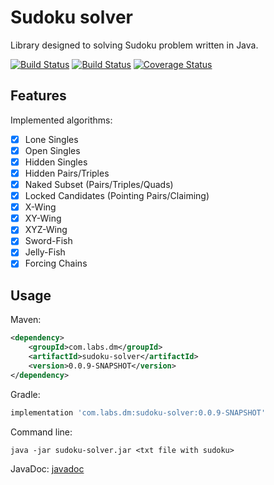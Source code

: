 # Sudoku solver

Library designed to solving Sudoku problem written in Java.

[![Build Status](https://travis-ci.org/danielmroczka/sudoku-solver.png?branch=master)](https://travis-ci.org/danielmroczka/sudoku-solver)
[![Build Status](https://dl.circleci.com/status-badge/img/gh/danielmroczka/sudoku-solver/tree/develop.svg?style=svg)](https://circleci.com/gh/danielmroczka/sudoku-solver)
[![Coverage Status](https://coveralls.io/repos/github/danielmroczka/sudoku-solver/badge.svg?branch=master)](https://coveralls.io/github/danielmroczka/sudoku-solver?branch=master)

## Features

Implemented algorithms:

- [x]  Lone Singles
- [x]  Open Singles
- [x]  Hidden Singles
- [x]  Hidden Pairs/Triples
- [x]  Naked Subset (Pairs/Triples/Quads)
- [x]  Locked Candidates (Pointing Pairs/Claiming)
- [x]  X-Wing
- [x]  XY-Wing
- [x]  XYZ-Wing
- [x]  Sword-Fish
- [x]  Jelly-Fish
- [x]  Forcing Chains
 
## Usage

Maven:

```xml
<dependency>
    <groupId>com.labs.dm</groupId>
    <artifactId>sudoku-solver</artifactId>
    <version>0.0.9-SNAPSHOT</version>
</dependency>
```

Gradle:

```groovy
implementation 'com.labs.dm:sudoku-solver:0.0.9-SNAPSHOT'
```
Command line:

```
java -jar sudoku-solver.jar <txt file with sudoku>
```

JavaDoc: [javadoc](http://danielmroczka.github.io/sudoku-solver/api/)
